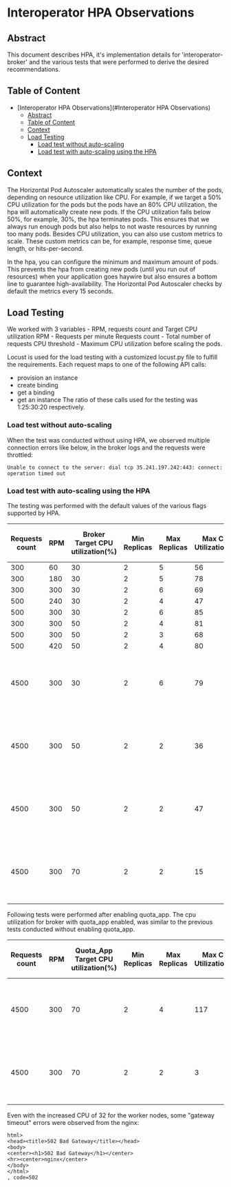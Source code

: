 # Interoperator HPA Observations

##  Abstract

This document describes HPA, it's implementation details for 'interoperator-broker' and the various tests that were performed to derive the desired recommendations. 

## Table of Content
- [Interoperator HPA Observations](#Interoperator HPA Observations)
  - [Abstract](#abstract)
  - [Table of Content](#table-of-content)
  - [Context](#context)
  - [Load Testing](#load-testing)
    - [Load test without auto-scaling](#load-test-without-auto-scaling)
    - [Load test with auto-scaling using the HPA](#load-test-with-auto-scaling-using-the-hpa)

## Context

The Horizontal Pod Autoscaler automatically scales the number of the pods, depending on resource utilization like CPU. For example, if we target a 50% CPU utilization for the pods but the pods have an 80% CPU utilization, the hpa will automatically create new pods. If the CPU utilization falls below 50%, for example, 30%, the hpa terminates pods. This ensures that we always run enough pods but also helps to not waste resources by running too many pods.
Besides CPU utilization, you can also use custom metrics to scale. These custom metrics can be, for example, response time, queue length, or hits-per-second.

In the hpa, you can configure the minimum and maximum amount of pods. This prevents the hpa from creating new pods (until you run out of resources) when your application goes haywire but also ensures a bottom line to guarantee high-availability. 
The Horizontal Pod Autoscaler checks by default the metrics every 15 seconds.

## Load Testing

We worked with 3 variables - RPM, requests count and Target CPU utilization
RPM -               Requests per minute
Requests count -    Total number of requests
CPU threshold -     Maximum CPU utilization before scaling the pods.

Locust is used for the load testing with a customized locust.py file to fulfill the requirements. Each request maps to one of the following API calls:
 - provision an instance
 - create binding
 - get a binding
 - get an instance
The ratio of these calls used for the testing was 1:25:30:20 respectively.

### Load test without auto-scaling
When the test was conducted without using HPA, we observed multiple connection errors like below, in the broker logs and the requests were throttled:

```
Unable to connect to the server: dial tcp 35.241.197.242:443: connect: operation timed out
```


### Load test with auto-scaling using the HPA

The testing was performed with the default values of the various flags supported by HPA.

Requests count | RPM | Broker Target CPU utilization(%) | Min Replicas | Max Replicas | Max CPU Utilization(%) | Provisioning call count |  Create Binding Call Count | Get Binding call count | Get provisioning call count | Get catalog call count | Comments
--- | --- | --- | --- | --- | --- | --- | --- | --- | --- | --- | ---
300 | 60 | 30 | 2 | 5 | 56 | 29 | 271
300 | 180 | 30 | 2 | 5 | 78 | 36 | 264
300 | 300 | 30 | 2 | 6 | 69 | 32 | 268
500 | 240 | 30 | 2 | 4 | 47 | 52 | 448
500 | 300 | 30 | 2 | 6 | 85 | 45 | 453
300 | 300 | 50 | 2 | 4 | 81 | 29 | 271
500 | 300 | 50 | 2 | 3 | 68 | 63 | 437
500 | 420 | 50 | 2 | 4 | 80 | 58 | 442
4500 | 300 | 30 | 2 | 6 | 79 | 55 | 1739 | 1208 | 1498 | 11 | worker nodes CPU was increased to 16 to handle the load
4500 | 300 | 50 | 2 | 2 | 36 | 59 | 1829 | 1199 | 1462 | 11 | worker nodes CPU was increased to 16 to handle the load
4500 | 300 | 50 | 2 | 2 | 47 | 48 | 1852 | 1198 | 1402 | 11 | worker nodes CPU was increased to 32 to handle the load
4500 | 300 | 70 | 2 | 2 | 15 | 470 | 1723 | 1176 | 1528 | 30 | worker nodes CPU was increased to 32 to handle the load

Following tests were performed after enabling quota_app. The cpu utilization for broker with quota_app enabled, was similar to the previous tests conducted without enabling quota_app.

Requests count | RPM | Quota_App Target CPU utilization(%) | Min Replicas | Max Replicas | Max CPU Utilization(%) | Provisioning call count |  Create Binding Call Count | Get Binding call count | Get provisioning call count | Get catalog call count | Comments
--- | --- | --- | --- | --- | --- | --- | --- | --- | --- | --- | ---
4500 | 300 | 70 | 2 | 4 | 117 | 4500 | 0 | 0 | 0 | 30 | worker nodes CPU was increased to 32 to handle the load
4500 | 300 | 70 | 2 | 2 | 3 | 52 | 1173 | 1188 | 1526 | 30 | worker nodes CPU was increased to 32 to handle the load

Even with the increased CPU of 32 for the worker nodes, some "gateway timeout" errors were observed from the nginx:

```
html>
<head><title>502 Bad Gateway</title></head>
<body>
<center><h1>502 Bad Gateway</h1></center>
<hr><center>nginx</center>
</body>
</html>
, code=502
```